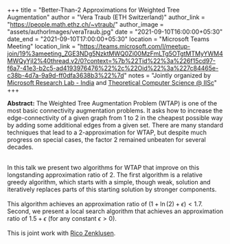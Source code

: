 +++
title = "Better-Than-2 Approximations for Weighted Tree Augmentation"
author = "Vera Traub (ETH Switzerland)"
author_link = "https://people.math.ethz.ch/~vtraub/"
author_image = "assets/authorImages/veraTraub.jpg"
date = "2021-09-10T16:00:00+05:30"
date_end = "2021-09-10T17:00:00+05:30"
location = "Microsoft Teams Meeting"
location_link = "https://teams.microsoft.com/l/meetup-join/19%3ameeting_ZGE3NDg5NzktMWQ0Zi00MzFmLTg5OTgtMTMyYWM4MWQyYjI2%40thread.v2/0?context=%7b%22Tid%22%3a%226f15cd97-f6a7-41e3-b2c5-ad4193976476%22%2c%22Oid%22%3a%227c84465e-c38b-4d7a-9a9d-ff0dfa3638b3%22%7d"
notes = "Jointly organized by <a href = "https://www.microsoft.com/en-us/research/lab/microsoft-research-india/" target= "_blank">Microsoft Research Lab - India</a> and <a href='https://www.csa.iisc.ac.in/theoretical-computer-science/' target= "_blank">Theoretical Computer Science @ IISc</a>"
+++

<b>Abstract:</b>
The Weighted Tree Augmentation Problem (WTAP) is one of the most basic connectivity augmentation
problems.
It asks how to increase the edge-connectivity of a given graph from 1 to 2 in the cheapest possible way by adding
some additional edges from a given set.
There are many standard techniques that lead to a 2-approximation for WTAP, but despite much
progress on special cases, the factor 2 remained unbeaten for several decades.
<br><br>

In this talk we present two algorithms for WTAP that improve on this longstanding approximation ratio of 2.
The first algorithm is a relative greedy algorithm, which starts with a simple, though weak, solution and iteratively
replaces parts of this starting solution by stronger components.
<br><br>
This algorithm achieves an approximation ratio of $(1 + \ln(2) + \epsilon) < 1.7$.
Second, we present a local search algorithm that achieves an approximation ratio of $1.5 + \epsilon$
(for any constant $\epsilon > 0$).
<br><br>
This is joint work with <a href="https://math.ethz.ch/ifor/groups/zenklusen_group/rico-zenklusen.html" target = "_blank">Rico Zenklusen</a>.
